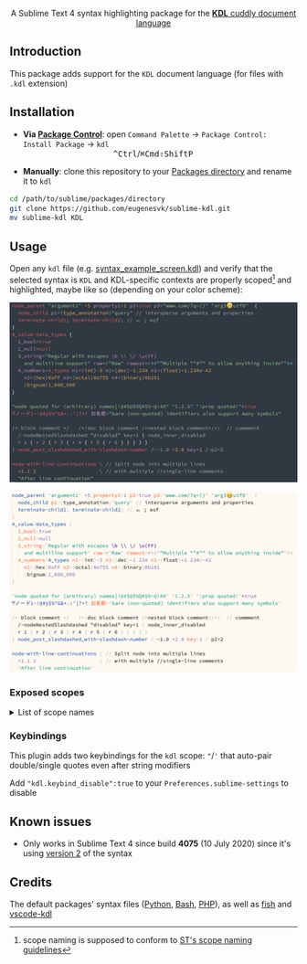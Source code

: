 <p align="center">
A Sublime Text 4 syntax highlighting package for the <a href="https://kdl.dev"><b>KDL</b> cuddly document language</a>
</p>

## Introduction

This package adds support for the `KDL` document language (for files with `.kdl` extension)

## Installation

- __Via [Package Control](https://packagecontrol.io)__: open `Command Palette` → `Package Control: Install Package` → `kdl`<br>
                                          <kbd>^Ctrl</kbd>/<kbd>⌘Cmd</kbd><kbd>⇧Shift</kbd><kbd>P</kbd>

- __Manually__: clone this repository to your [Packages directory](https://www.sublimetext.com/docs/packages.html) and rename it to `kdl`
```sh
cd /path/to/sublime/packages/directory
git clone https://github.com/eugenesvk/sublime-kdl.git
mv sublime-kdl KDL
```

## Usage

Open any `kdl` file (e.g. [syntax_example_screen.kdl](./test/syntax_example_screen.kdl)) and verify that the selected syntax is `KDL` and KDL-specific contexts are properly scoped[^1] and highlighted, maybe like so (depending on your color scheme):

![KDL syntax screenshot solarized](https://github.com/eugenesvk/sublime-KDL/blob/main/doc/KDL_syntax_dark.png?raw=true "Custom solarized scheme")

![KDL syntax screenshot default](https://github.com/eugenesvk/sublime-KDL/blob/main/doc/KDL_syntax_light.png?raw=true "Default color scheme")

[^1]: scope naming is supposed to conform to [ST's scope naming guidelines](https://www.sublimetext.com/docs/scope_naming.html)

### Exposed scopes
<details>
<summary>List of scope names</summary>

  | KDL construct	| Scope name
  | :------------	| :----------
  | Mappings     	| `meta.mapping` `.key`/`.value` <br> `punctuation.separator.key-value` `punctuation.section.mapping` `.begin`/`.end` `.kdl`
  | Number       	| `meta.number` `.decimal`/`.float` <br> `.integer` `.binary`/`.decimal`/`.hexadecimal`/`.octal` <br> `constant.numeric` `.base`/`.exponent`/`.integer`/`.mantissa`/`.value` <br> `punctuation.separator` `.decimal`/`.exponent` `.kdl`
  | String       	| `meta.string` `storage.type.string` `string.quoted.double` `string.quoted.double.raw` <br> `punctuation.definition.string` `.begin`/`.end` `.kdl`
  | Comment      	| `comment.block` `comment.block.documentation` `comment.line.double-slash` <br> `punctuation.definition.comment` `begin`/`end` `.kdl`
  | Annotation   	| `meta.annotation` `punctuation.separator.annotation` `.begin`/`.end` `.kdl`
  | Entity       	| `entity.name` `.tag`/`.type`/`.tag.node` <br> `entity.other.attribute-name` `.kdl`
  | Others       	| `constant.character` `.escape`/`.escape.unicode.16-bit-hex` <br> `constant.language` `.boolean`/`.null` <br> `keyword.operator.arithmetic` `punctuation.separator.continuation.line` `punctuation.terminator.node` `.kdl`

</details>

### Keybindings

This plugin adds two keybindings for the `kdl` scope: `"`/`'` that auto-pair double/single quotes even after string modifiers

Add `"kdl.keybind_disable":true` to your `Preferences.sublime-settings` to disable

## Known issues

- Only works in Sublime Text 4 since build __4075__ (10 July 2020) since it's using [version 2](https://www.sublimetext.com/docs/syntax.html) of the syntax

## Credits

The default packages' syntax files ([Python](https://github.com/sublimehq/Packages/blob/master/Python/Python.sublime-syntax), [Bash](https://github.com/sublimehq/Packages/blob/master/ShellScript/Bash.sublime-syntax), [PHP](https://github.com/sublimehq/Packages/blob/master/PHP/PHP.sublime-syntax)), as well as [fish](https://github.com/Phidica/sublime-fish/blob/master/fish.sublime-syntax) and [vscode-kdl](https://github.com/kdl-org/vscode-kdl)
